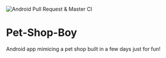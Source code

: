 ![Android Pull Request & Master CI](https://github.com/simonsso/Pet-Shop-Boy/workflows/Android%20Pull%20Request%20&%20Master%20CI/badge.svg?branch=master)

# Pet-Shop-Boy
Android app mimicing a pet shop built in a few days just for fun!
